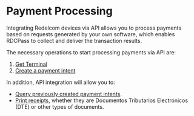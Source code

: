 # Payment Processing

Integrating Redelcom devices via API allows you to process payments based on requests generated by your own software, which enables RDCPass to collect and deliver the transaction results.

The necessary operations to start processing payments via API are:
1. [Get Terminal](/developers/en/docs/redelcom/api-integration/payments-processing/get-terminal)
2. [Create a payment intent](/developers/en/docs/redelcom/api-integration/payments-processing/create-payment-intent)

In addition, API integration will allow you to:
- [Query previously created payment intents](/developers/en/docs/redelcom/api-integration/payments-processing/query-payment-intent).
- [Print receipts](/developers/en/docs/redelcom/api-integration/print-receipts), whether they are Documentos Tributarios Electrónicos (DTE) or other types of documents.
